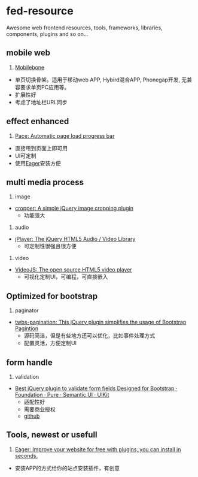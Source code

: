 # fed-resource
Awesome web frontend resources, tools, frameworks, libraries, components,  plugins and so on...

## mobile web
1. [Mobilebone][mobilebone]
  * 单页切换骨架。适用于移动web APP, Hybird混合APP, Phonegap开发, 无兼容要求单页PC应用等。
  * 扩展性好
  * 考虑了地址栏URL同步

## effect enhanced
1. [Pace: Automatic page load progress bar][ee-pace]
  * 直接甩到页面上即可用
  * UI可定制
  * 使用[Eager][tool-eager]安装方便

## multi media process
1. image
  * [cropper: A simple jQuery image cropping plugin][mm-cropper]
    + 功能强大

1. audio
  * [jPlayer: The jQuery HTML5 Audio / Video Library][mm-jplayer]
    + 可定制性很强且很方便

1. video
  * [VideoJS: The open source HTML5 video player][mm-videojs]
    + 可视化定制UI，可编程，可直接嵌入
 
## Optimized for bootstrap
1. paginator
  * [twbs-pagination: This jQuery plugin simplifies the usage of Bootstrap Pagintion][twbs-pagination]
    + 源码简洁，但是有些地方还可以优化，比如事件处理方式
    + 配置灵活，方便定制UI
 
## form handle
1. validation
  * [Best jQuery plugin to validate form fields Designed for Bootstrap · Foundation · Pure · Semantic UI · UIKit][formvalidation]
    + 适配性好
    + 需要商业授权
    + [github](https://github.com/formvalidation/)

## Tools, newest or usefull
1. [Eager: Improve your website for free with plugins, you can install in seconds.][tool-eager]
  * 安装APP的方式给你的站点安装插件，有创意




[mobilebone]: https://github.com/zhangxinxu/mobilebone

[tool-eager]: https://eager.io/

[ee-pace]: http://github.hubspot.com/pace/docs/welcome/

[twbs-pagination]: https://github.com/esimakin/twbs-pagination

[formvalidation]: http://formvalidation.io/

[mm-cropper]: https://github.com/fengyuanchen/cropper
[mm-jplayer]: http://jplayer.org/
[mm-videojs]: http://www.videojs.com/
